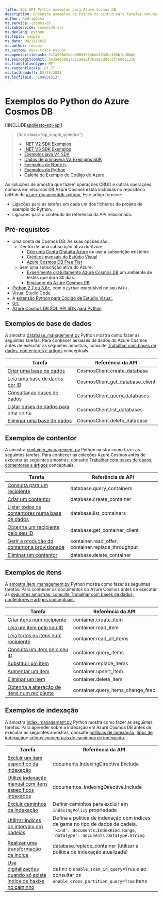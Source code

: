 ```yaml
---
title: SQL API Python exemplos para Azure Cosmos DB
description: Encontre exemplos de Python no GitHub para tarefas comuns em Azure Cosmos DB, incluindo operações CRUD.
author: Rodrigossz
ms.service: cosmos-db
ms.subservice: cosmosdb-sql
ms.devlang: python
ms.topic: sample
ms.date: 08/11/2020
ms.author: rosouz
ms.custom: devx-track-python
ms.openlocfilehash: 947a958b7cce6909332ebdb1832be168bfdd0bde
ms.sourcegitcommit: ba3a4d58a17021a922f763095ddc3cf768b11336
ms.translationtype: MT
ms.contentlocale: pt-PT
ms.lasthandoff: 03/23/2021
ms.locfileid: "104801813"
---
```

# <a name="azure-cosmos-db-python-examples"></a>Exemplos do Python do Azure Cosmos DB
[!INCLUDE[appliesto-sql-api](includes/appliesto-sql-api.md)]

> [!div class="op_single_selector"]
> * [.NET V2 SDK Exemplos](sql-api-dotnet-samples.md)
> * [.NET V3 SDK Exemplos](sql-api-dotnet-v3sdk-samples.md)
> * [Exemplos java V4 SDK](sql-api-java-sdk-samples.md)
> * [Dados de primavera V3 Exemplos SDK](sql-api-spring-data-sdk-samples.md)
> * [Exemplos de Node.js](sql-api-nodejs-samples.md)
> * [Exemplos de Python](sql-api-python-samples.md)
> * [Galeria de Exemplo de Código do Azure](https://azure.microsoft.com/resources/samples/?sort=0&service=cosmos-db)

As soluções de amostra que fazem operações CRUD e outras operações comuns em recursos DB Azure Cosmos estão incluídas no repositório gitHub de [azure-documentdb-python.](https://github.com/Azure/azure-documentdb-python) Este artigo fornece:

* Ligações para as tarefas em cada um dos ficheiros do projeto de exemplo do Python.
* Ligações para o conteúdo de referência da API relacionada.

## <a name="prerequisites"></a>Pré-requisitos

- Uma conta de Cosmos DB. As suas opções são:
    * Dentro de uma subscrição ativa do Azure:
        * [Crie uma Conta Gratuita Azure](https://azure.microsoft.com/free) ou use a subscrição existente 
        * [Créditos mensais do Estúdio Visual](https://azure.microsoft.com/pricing/member-offers/credit-for-visual-studio-subscribers)
        * [Azure Cosmos DB Free Tier](./optimize-dev-test.md#azure-cosmos-db-free-tier)
    * Sem uma subscrição ativa do Azure:
        * [Experimente gratuitamente Azure Cosmos DB,](https://azure.microsoft.com/try/cosmosdb/)um ambiente de testes que dura 30 dias.
        * [Emulador do Azure Cosmos DB](https://aka.ms/cosmosdb-emulator) 
- [Python 2.7 ou 3.6+](https://www.python.org/downloads/), com o `python` executável no seu `PATH` .
- [Visual Studio Code](https://code.visualstudio.com/).
- A [extensão Python para Código de Estúdio Visual.](https://marketplace.visualstudio.com/items?itemName=ms-python.python#overview)
- [Git.](https://www.git-scm.com/downloads) 
- [Azure Cosmos DB SQL API SDK para Python](https://github.com/Azure/azure-sdk-for-python/tree/master/sdk/cosmos/azure-cosmos)

## <a name="database-examples"></a>Exemplos de base de dados

A amostra [database_management.py](https://github.com/Azure/azure-sdk-for-python/blob/master/sdk/cosmos/azure-cosmos/samples/database_management.py) Python mostra como fazer as seguintes tarefas. Para conhecer as bases de dados do Azure Cosmos antes de executar as seguintes amostras, consulte [Trabalhar com bases de dados, contentores e artigos](account-databases-containers-items.md) conceptuais.

| Tarefa | Referência da API |
| --- | --- |
| [Criar uma base de dados](https://github.com/Azure/azure-sdk-for-python/blob/master/sdk/cosmos/azure-cosmos/samples/database_management.py#L48-L56) |CosmosClient.create_database|
| [Leia uma base de dados por ID](https://github.com/Azure/azure-sdk-for-python/blob/master/sdk/cosmos/azure-cosmos/samples/database_management.py#L59-L67) |CosmosClient.get_database_client|
| [Consultar as bases de dados](https://github.com/Azure/azure-sdk-for-python/blob/master/sdk/cosmos/azure-cosmos/samples/database_management.py#L32-L67) |CosmosClient.query_databases|
| [Listar bases de dados para uma conta](https://github.com/Azure/azure-sdk-for-python/blob/master/sdk/cosmos/azure-cosmos/samples/database_management.py#L70-L81) |CosmosClient.list_databases|
| [Eliminar uma base de dados](https://github.com/Azure/azure-sdk-for-python/blob/master/sdk/cosmos/azure-cosmos/samples/database_management.py#L84-L93) |CosmosClient.delete_database|

## <a name="container-examples"></a>Exemplos de contentor

A amostra [container_management.py](https://github.com/Azure/azure-sdk-for-python/blob/master/sdk/cosmos/azure-cosmos/samples/container_management.py) Python mostra como fazer as seguintes tarefas. Para conhecer as coleções Azure Cosmos antes de executar as seguintes amostras, consulte [Trabalhar com bases de dados, contentores e artigos](account-databases-containers-items.md) conceptuais.

| Tarefa | Referência da API |
| --- | --- |
| [Consulta para um recipiente](https://github.com/Azure/azure-sdk-for-python/blob/master/sdk/cosmos/azure-cosmos/samples/container_management.py#L51-L66) |database.query_containers |
| [Criar um contentor](https://github.com/Azure/azure-sdk-for-python/blob/master/sdk/cosmos/azure-cosmos/samples/container_management.py#L69-L163) |database.create_container |
| [Listar todos os contentores numa base de dados](https://github.com/Azure/azure-sdk-for-python/blob/master/sdk/cosmos/azure-cosmos/samples/container_management.py#L206-L217) |database.list_containers |
| [Obtenha um recipiente pelo seu ID](https://github.com/Azure/azure-sdk-for-python/blob/master/sdk/cosmos/azure-cosmos/samples/container_management.py#L195-L203) |database.get_container_client |
| [Gerir a produção do contentor a provisionada](https://github.com/Azure/azure-sdk-for-python/blob/master/sdk/cosmos/azure-cosmos/samples/container_management.py#L166-L192) |container.read_offer, container.replace_throughput|
| [Eliminar um contentor](https://github.com/Azure/azure-sdk-for-python/blob/master/sdk/cosmos/azure-cosmos/samples/container_management.py#L220-L229) |database.delete_container |

## <a name="item-examples"></a>Exemplos de itens

A [amostra item_management.py](https://github.com/Azure/azure-sdk-for-python/blob/master/sdk/cosmos/azure-cosmos/samples/document_management.py) Python mostra como fazer as seguintes tarefas. Para conhecer os documentos do Azure Cosmos antes de executar as [seguintes amostras, consulte Trabalhar com bases de dados, contentores e artigos conceptuais.](account-databases-containers-items.md)

| Tarefa | Referência da API |
| --- | --- |
| [Criar itens num recipiente](https://github.com/Azure/azure-sdk-for-python/blob/master/sdk/cosmos/azure-cosmos/samples/document_management.py#L26-L38) |container.create_item |
| [Leia um item pelo seu ID](https://github.com/Azure/azure-sdk-for-python/blob/master/sdk/cosmos/azure-cosmos/samples/document_management.py#L41-L49) |container.read_item |
| [Leia todos os itens num recipiente](https://github.com/Azure/azure-sdk-for-python/blob/master/sdk/cosmos/azure-cosmos/samples/document_management.py#L52-L63) |container.read_all_items |
| [Consulta um item pelo seu ID](https://github.com/Azure/azure-sdk-for-python/blob/master/sdk/cosmos/azure-cosmos/samples/document_management.py#L66-L78) |container.query_items |
| [Substituir um item](https://github.com/Azure/azure-sdk-for-python/blob/master/sdk/cosmos/azure-cosmos/samples/document_management.py#L81-L88) |container.replace_items |
| [Aumentar um item](https://github.com/Azure/azure-sdk-for-python/blob/master/sdk/cosmos/azure-cosmos/samples/document_management.py#L91-L98) |container.upsert_item |
| [Eliminar um item](https://github.com/Azure/azure-sdk-for-python/blob/master/sdk/cosmos/azure-cosmos/samples/document_management.py#L101-L106) |container.delete_item |
| [Obtenha a alteração de itens num recipiente](https://github.com/Azure/azure-sdk-for-python/blob/master/sdk/cosmos/azure-cosmos/samples/change_feed_management.py) |container.query_items_change_feed |

## <a name="indexing-examples"></a>Exemplos de indexação

A amostra [index_management.py](https://github.com/Azure/azure-sdk-for-python/blob/master/sdk/cosmos/azure-cosmos/samples/index_management.py) Python mostra como fazer as seguintes tarefas. Para aprender sobre a indexação em Azure Cosmos DB antes de executar as seguintes amostras, consulte [políticas de indexação,](index-policy.md) [tipos de indexação](index-overview.md#index-types)e [artigos conceptuais de caminhos de indexação.](index-policy.md#include-exclude-paths)

| Tarefa | Referência da API |
| --- | --- |
| [Excluir um item específico da indexação](https://github.com/Azure/azure-sdk-for-python/blob/master/sdk/cosmos/azure-cosmos/samples/index_management.py#L145-L201) | documents.IndexingDirective.Exclude|
| [Utilize indexação manual com itens específicos indexados](https://github.com/Azure/azure-sdk-for-python/blob/master/sdk/cosmos/azure-cosmos/samples/index_management.py#L204-L263) | documentos. IndexingDirective.Include |
| [Excluir caminhos da indexação](https://github.com/Azure/azure-sdk-for-python/blob/master/sdk/cosmos/azure-cosmos/samples/index_management.py#L266-L336) |Definir caminhos para excluir em `IndexingPolicy` propriedade |
| [Utilizar índices de intervalo em cadeias](https://github.com/Azure/azure-sdk-for-python/blob/master/sdk/cosmos/azure-cosmos/samples/index_management.py#L401-L485) | Defina a política de indexação com índices de gama no tipo de dados de cadeia. `'kind': documents.IndexKind.Range`, `'dataType': documents.DataType.String`|
| [Realizar uma transformação de índice](https://github.com/Azure/azure-sdk-for-python/blob/master/sdk/cosmos/azure-cosmos/samples/index_management.py#L488-L544) |database.replace_container (utilizar a política de indexação atualizada)|
| [Use digitalizações quando só existe índice de haxixe no caminho](https://github.com/Azure/azure-sdk-for-python/blob/master/sdk/cosmos/azure-cosmos/samples/index_management.py#L339-L398) | definir o `enable_scan_in_query=True` e ao consultar os `enable_cross_partition_query=True` itens |
